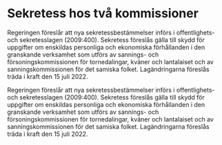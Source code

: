 # Sekretess hos två kommissioner

Regeringen föreslår att nya sekretessbestämmelser införs i offentlighets- och sekretesslagen (2009:400). Sekretess föreslås gälla till skydd för uppgifter om enskildas personliga och ekonomiska förhållanden i den granskande verksamhet som utförs av sannings- och försoningskommissionen för tornedalingar, kväner och lantalaiset och av sanningskommissionen för det samiska folket. Lagändringarna föreslås träda i kraft den 15 juli 2022.

Regeringen föreslår att nya sekretessbestämmelser införs i offentlighets- och sekretesslagen (2009:400). Sekretess föreslås gälla till skydd för uppgifter om enskildas personliga och ekonomiska förhållanden i den granskande verksamhet som utförs av sannings- och försoningskommissionen för tornedalingar, kväner och lantalaiset och av sanningskommissionen för det samiska folket. Lagändringarna föreslås träda i kraft den 15 juli 2022.
